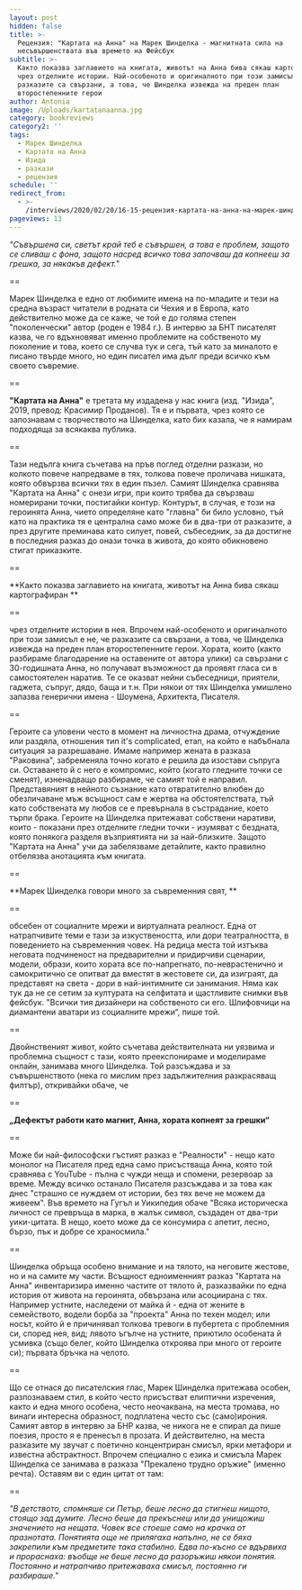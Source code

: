 ```yaml
---
layout: post
hidden: false
title: >-
  Рецензия: "Картата на Анна" на Марек Шинделка - магнитната сила на
  несъвършенствата във времето на Фейсбук
subtitle: >-
  Както показва заглавието на книгата, животът на Анна бива сякаш картографиран
  чрез отделните истории. Най-особеното и оригиналното при този замисъл е не, че
  разказите са свързани, а това, че Шинделка извежда на преден план
  второстепенните герои
author: Antonia
image: /Uploads/kartatanaanna.jpg
category: bookreviews
category2: ''
tags:
  - Марек Шинделка
  - Картата на Анна
  - Изида
  - разкази
  - рецензия
schedule: ''
redirect_from:
  - >-
    /interviews/2020/02/20/16-15-рецензия-картата-на-анна-на-марек-шинделка-магнитната-сила-на-несъвършенствата-във-времето-на-фейсбук
pageviews: 13
---
```

_"Съвършена си, светът край теб е съвършен, а това е проблем, защото се сливаш с фона, защото насред всичко това започваш да копнееш за грешка, за някакъв дефект."_

\==

Марек Шинделка е едно от любимите имена на по-младите и тези на средна възраст читатели в родната си Чехия и в Европа, като действително може да се каже, че той е до голяма степен "поколенчески" автор (роден е 1984 г.). В интервю за БНТ писателят казва, че го вдъхновяват именно проблемите на собственото му поколение и това, което се случва тук и сега, тъй като за миналото е писано твърде много, но един писател има дълг преди всичко към своето съвремие. 

\==

**"Картата на Анна"** е третата му издадена у нас книга (изд. "Изида", 2019, превод: Красимир Проданов). Тя е и първата, чрез която се запознавам с творчеството на Шинделка, като бих казала, че я намирам подходяща за всякаква публика. 

\==

Тази недълга книга съчетава на пръв поглед отделни разкази, но колкото повече напредваме в тях, толкова повече проличава нишката, която обвързва всички тях в един пъзел. Самият Шинделка сравнява "Картата на Анна" с онези игри, при които трябва да свързваш номерирани точки, постигайки контур. Контурът, в случая, е този на героинята Анна, чието определяне като "главна" би било условно, тъй като на практика тя е централна само може би в два-три от разказите, а през другите преминава като силует, повей, събеседник, за да достигне в последния разказ до онази точка в живота, до която обикновено стигат приказките. 

\==

**Както показва заглавието на книгата, животът на Анна бива сякаш картографиран **

\==

чрез отделните истории в нея. Впрочем най-особеното и оригиналното при този замисъл е не, че разказите са свързани, а това, че Шинделка извежда на преден план второстепенните герои. Хората, които (както разбираме благодарение на оставените от автора улики) са свързани с 30-годишната Анна, но получават възможност да проявят гласа си в самостоятелен наратив. Те се оказват нейни събеседници, приятели, гаджета, съпруг, дядо, баща и т.н. При някои от тях Шинделка умишлено запазва генерични имена - Шоумена, Архитекта, Писателя. 

\==

Героите са уловени често в момент на личностна драма, отчуждение или раздяла, отношения тип it's complicated, етап, на който е набъбнала ситуация за разрешаване. Имаме например жената в разказа "Раковина", забременяла точно когато е решила да изостави съпруга си. Оставането й с него е компромис, който (когато гледните точки се сменят), изненадващо разбираме, че самият той е направил. Представяният в нейното съзнание като отвратително влюбен до обезличаване мъж всъщност сам е жертва на обстоятелствата, тъй като собствената му любов се е превърнала в състрадание, което търпи брака. Героите на Шинделка притежават собствени наративи, които - показани през отделните гледни точки - изумяват с бездната, която понякога разделя възприятията ни за най-близките. Защото "Картата на Анна" учи да забелязваме детайлите, както правилно отбелязва анотацията към книгата.

\==

**Марек Шинделка говори много за съвременния свят, **

\==

обсебен от социалните мрежи и виртуалната реалност. Една от натрапчивите теми е тази за изкуствеността, или дори театралността, в поведението на съвременния човек. На редица места той изтъква неговата подчиненост на предварителни и придирчиви сценарии, модели, образи, които хората все по-напрегнато, по-неврастенично и самокритично се опитват да вместят в жестовете си, да изиграят, да представят на света - дори в най-интимните си занимания. Няма как тук да не се сетим за културата на селфитата и щастливите снимки във фейсбук. "Всички тия дизайнери на собственото си его. Шлифовчици на диамантени аватари из социалните мрежи“, пише той. 

\==

Двойнственият живот, който съчетава действителната ни уязвима и проблемна същност с тази, която преекспонираме и моделираме онлайн, занимава много Шинделка. Той разсъждава и за съвършенството (нека го мислим през задължителния разкрасяващ филтър), откривайки обаче, че 

\==

**„Дефектът работи като магнит, Анна, хората копнеят за грешки“**

\==

Може би най-философски гъстият разказ е "Реалности" - нещо като монолог на Писателя пред една само присъстваща Анна, която той сравнява с YouTube - пълна с чужди неща и спомени, резервоар за време. Между всичко останало Писателя разсъждава и за това как днес "страшно се нуждаем от истории, без тях вече не можем да живеем". Във времето на Гугъл и Уикипедия обаче "Всяка историческа личност се превръща в марка, в жалък символ, създаден от два-три уики-цитата. В нещо, което може да се консумира с апетит, лесно, бързо, пък и добре се храносмила."

\==

Шинделка обръща особено внимание и на тялото, на неговите жестове, но и на самите му части. Всъщност едноименният разказ "Картата на Анна" инвентаризира именно частите от тялото й, разказвайки по една история от живота на героинята, обвързана или асоциирана с тях. Например устните, наследени от майка й - една от жените в семейството, водели борба за "проекта" Анна по техен модел; или носът, който й е причинявал толкова тревоги в пубертета с проблемния си, според нея, вид; лявото ъгълче на устните, приютило особената й усмивка (също белег, който Шинделка откроява при много от героите си); първата бръчка на челото. 

\==

Що се отнася до писателския глас, Марек Шинделка притежава особен, разпознаваем стил, в който често присъстват елиптични изречения, както и една много особена, често неочаквана, на места тромава, но винаги интересна образност, подплатена често със (само)ирония. Самият автор в интервю за БНР казва, че никога не е спирал да пише поезия, просто я е пренесъл в прозата. И действително, на места разказите му звучат с поетично концентриран смисъл, ярки метафори и известна абстрактност. Впрочем специално с езика и смисъла Марек Шинделка се занимава в разказа "Прекалено трудно оръжие" (именно речта). Оставям ви с един цитат от там:

\==

_"В детството, спомняше си Петър, беше лесно да стигнеш нищото, стоящо зад думите. Лесно беше да прекъснеш или да унищожиш значението на нещата. Човек все стоеше само на крачка от празнотата. Понятията още не прилягаха напълно, не се бяха закрепили към предметите така стабилно. Едва по-късно се вдървиха и прораснаха: въобще не беше лесно да разоръжиш някои понятия. Постоянно и натрапчиво притежаваха смисъл, постоянно ги разбираше."_
